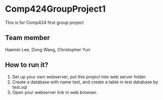 # Comp424GroupProject1
This is for Comp424 first group project

## Team member
Haemin Lee, Dong Wang, Christopher Yun

## How to run it?
1. Set up your own webserver, put this project into web server folder.
2. Create a database with name test, and create a table in test database by test.sql
3. Open your webserver link in web browser.
